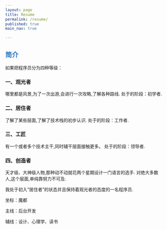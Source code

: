 ```yaml
---
layout: page
title: Resume
permalink: /resume/
published: true
main_nav: true

---
```


<h2 style="color:#2b79c3;">简介</h2>

如果把程序员分为四种等级：

### 一、观光者

哪里都是风景,为了一次出游,会进行一次攻略,了解各种路线.
处于的阶段：初学者.

### 二、居住者

了解了某些层面,了解了技术栈的初步认识.
处于的阶段：工作者.

### 三、工匠

有一个或者多个技术主干,同时辅干层面接触更多。
处于的阶段：领导者.

### 四、创造者

天才级、大神级人物,那种动不动就花两个星期设计一门语言的选手.
对绝大多数人,这个层面,单纯靠努力不可及.


我处于初入“居住者”的状态并且保持着观光者的态度的一名程序员.

坐标：魔都

主线：后台开发

辅线：设计、心理学、读书

